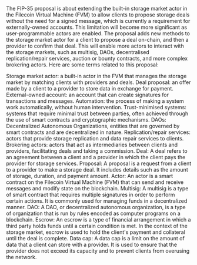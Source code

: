 The FIP-35 proposal is about extending the built-in storage market actor in the Filecoin Virtual Machine (FVM) to allow clients to propose storage deals without the need for a signed message, which is currently a requirement for externally-owned accounts. This limitation will become more significant as user-programmable actors are enabled. The proposal adds new methods to the storage market actor for a client to propose a deal on-chain, and then a provider to confirm that deal. This will enable more actors to interact with the storage markets, such as multisig, DAOs, decentralised replication/repair services, auction or bounty contracts, and more complex brokering actors. Here are some terms related to this proposal:

Storage market actor: a built-in actor in the FVM that manages the storage market by matching clients with providers and deals.
Deal proposal: an offer made by a client to a provider to store data in exchange for payment.
External-owned account: an account that can create signatures for transactions and messages.
Automation: the process of making a system work automatically, without human intervention.
Trust-minimised systems: systems that require minimal trust between parties, often achieved through the use of smart contracts and cryptographic mechanisms.
DAOs: Decentralized Autonomous Organizations, entities that are governed by smart contracts and are decentralized in nature.
Replication/repair services: actors that provide storage replication and data repair services to clients.
Brokering actors: actors that act as intermediaries between clients and providers, facilitating deals and taking a commission.
Deal: A deal refers to an agreement between a client and a provider in which the client pays the provider for storage services.
Proposal: A proposal is a request from a client to a provider to make a storage deal. It includes details such as the amount of storage, duration, and payment amount.
Actor: An actor is a smart contract on the Filecoin Virtual Machine (FVM) that can send and receive messages and modify state on the blockchain.
Multisig: A multisig is a type of smart contract that requires multiple signatures in order to perform certain actions. It is commonly used for managing funds in a decentralized manner.
DAO: A DAO, or decentralized autonomous organization, is a type of organization that is run by rules encoded as computer programs on a blockchain.
Escrow: An escrow is a type of financial arrangement in which a third party holds funds until a certain condition is met. In the context of the storage market, escrow is used to hold the client's payment and collateral until the deal is complete.
Data cap: A data cap is a limit on the amount of data that a client can store with a provider. It is used to ensure that the provider does not exceed its capacity and to prevent clients from overusing the network.

